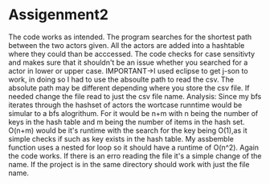 # Assigenment2
The code works as intended. The program searches for the shortest path between the two actors given.
All the actors are added into a hashtable where they could than be acccessed. The code checks for
case sensitivty and makes sure that it shouldn't be an issue whether you searched for a actor in lower or upper case.
IMPORTANT->I used eclipse to get j-son to work, in doing so I had to use the absoulte path to read the csv. The absolute path may be 
different depending where you store the csv file. If needed change the file read to just the csv file name.
Analysis:
Since my bfs iterates through the hashset of actors the wortcase runntime would be simular to a bfs alogrithum. For it would be n+m with 
n being the number of keys in the hash table and m being the number of items in the hash set. 
O(n+m) would be it's runtime with the search for the key being O(1),as it simple checks if such as key exists in the hash table.
My assbemble function uses a nested for loop so it should have a runtime of O(n^2).
Again the code works. If there is an erro reading the file it's a simple change of the name. If the project is in the same directory
should work with just the file name.
